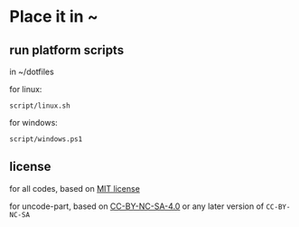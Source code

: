 # Place it in ~

## run platform scripts

in ~/dotfiles

for linux:

`script/linux.sh`

for windows:

`script/windows.ps1`

## license

for all codes, based on [MIT license](./LICENSE_MIT.md)

for uncode-part, based on [CC-BY-NC-SA-4.0](./LICENSE_CC_BY_NC_SA_V4_0.md) or any later version of `CC-BY-NC-SA`